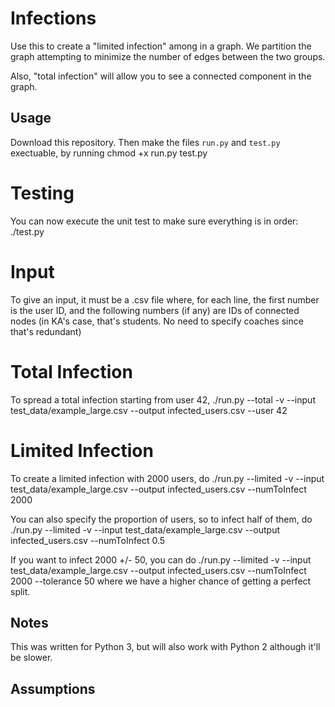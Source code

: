 Infections
===========

Use this to create a "limited infection" among in a graph.  We partition the graph attempting to minimize the number of edges between the two groups.

Also, "total infection" will allow you to see a connected component in the graph.

Usage
--------

Download this repository.  Then make the files `run.py` and `test.py` exectuable, by running
	chmod +x run.py test.py

# Testing

You can now execute the unit test to make sure everything is in order:
	./test.py

# Input

To give an input, it must be a .csv file where, for each line, the first number is the user ID, and the following numbers (if any) are IDs of connected nodes (in KA's case, that's students.  No need to specify coaches since that's redundant)

# Total Infection

To spread a total infection starting from user 42,
	./run.py --total -v --input test_data/example_large.csv --output infected_users.csv --user 42

# Limited Infection

To create a limited infection with 2000 users, do
	./run.py --limited -v --input test_data/example_large.csv --output infected_users.csv --numToInfect 2000

You can also specify the proportion of users, so to infect half of them, do
	./run.py --limited -v --input test_data/example_large.csv --output infected_users.csv --numToInfect 0.5

If you want to infect 2000 +/- 50, you can do
	./run.py --limited -v --input test_data/example_large.csv --output infected_users.csv --numToInfect 2000 --tolerance 50
where we have a higher chance of getting a perfect split.

Notes
------

This was written for Python 3, but will also work with Python 2 although it'll be slower.

Assumptions
-----------


